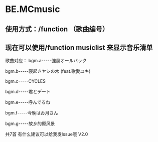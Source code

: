 # BE.MCmusic
## 使用方式：/function （歌曲编号）
## 现在可以使用/function musiclist 来显示音乐清单
歌曲对应：
bgm.a-----強風オールバック

bgm.b-----寝起きヤシの木 (feat.歌愛ユキ)

bgm.c-----CYCLES

bgm.d-----君とデート

bgm.e-----呼んでるね

bgm.f-----今晚はお月さん

bgm.g-----故乡的原风景

共7首
有什么建议可以给我发Issue哦
V2.0
